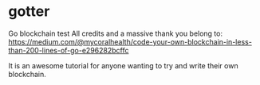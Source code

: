 # gotter
Go blockchain test
All credits and a massive thank you belong to:
https://medium.com/@mycoralhealth/code-your-own-blockchain-in-less-than-200-lines-of-go-e296282bcffc

It is an awesome tutorial for anyone wanting to try and write their own blockchain. 
